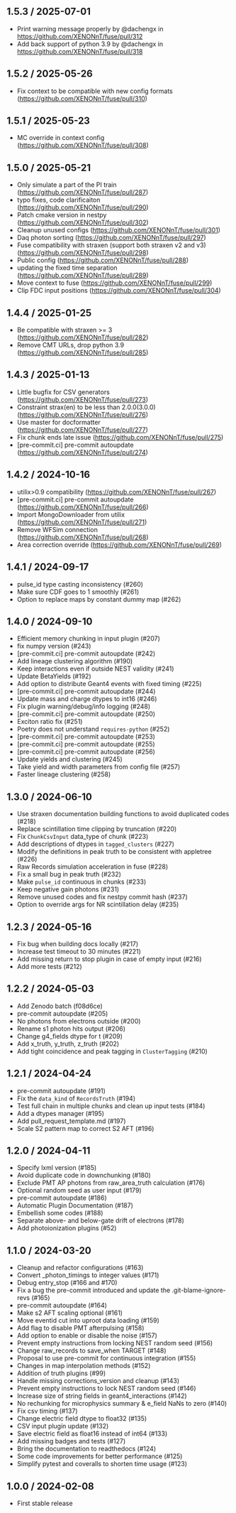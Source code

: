 1.5.3 / 2025-07-01
------------------
* Print warning message properly by @dachengx in https://github.com/XENONnT/fuse/pull/312
* Add back support of python 3.9 by @dachengx in https://github.com/XENONnT/fuse/pull/318

1.5.2 / 2025-05-26
------------------
* Fix context to be compatible with new config formats (https://github.com/XENONnT/fuse/pull/310)

1.5.1 / 2025-05-23
------------------
* MC override in context config (https://github.com/XENONnT/fuse/pull/308)

1.5.0 / 2025-05-21
------------------
* Only simulate a part of the PI train (https://github.com/XENONnT/fuse/pull/287)
* typo fixes, code clarificaiton (https://github.com/XENONnT/fuse/pull/290)
* Patch cmake version in nestpy (https://github.com/XENONnT/fuse/pull/302)
* Cleanup unused configs (https://github.com/XENONnT/fuse/pull/301)
* Daq photon sorting (https://github.com/XENONnT/fuse/pull/297)
* Fuse compatibility with straxen (support both straxen v2 and v3)  (https://github.com/XENONnT/fuse/pull/298)
* Public config (https://github.com/XENONnT/fuse/pull/288)
* updating the fixed time separation (https://github.com/XENONnT/fuse/pull/289)
* Move context to fuse (https://github.com/XENONnT/fuse/pull/299)
* Clip FDC input positions (https://github.com/XENONnT/fuse/pull/304)

1.4.4 / 2025-01-25
------------------
* Be compatible with straxen >= 3 (https://github.com/XENONnT/fuse/pull/282)
* Remove CMT URLs, drop python 3.9 (https://github.com/XENONnT/fuse/pull/285)

1.4.3 / 2025-01-13
------------------
* Little bugfix for CSV generators (https://github.com/XENONnT/fuse/pull/273)
* Constraint strax(en) to be less than 2.0.0(3.0.0) (https://github.com/XENONnT/fuse/pull/276)
* Use master for docformatter (https://github.com/XENONnT/fuse/pull/277)
* Fix chunk ends late issue (https://github.com/XENONnT/fuse/pull/275)
* [pre-commit.ci] pre-commit autoupdate (https://github.com/XENONnT/fuse/pull/274)

1.4.2 / 2024-10-16
------------------
* utilix>0.9 compatibility (https://github.com/XENONnT/fuse/pull/267)
* [pre-commit.ci] pre-commit autoupdate (https://github.com/XENONnT/fuse/pull/266)
* Import MongoDownloader from utilix (https://github.com/XENONnT/fuse/pull/271)
* Remove WFSim connection (https://github.com/XENONnT/fuse/pull/268)
* Area correction override (https://github.com/XENONnT/fuse/pull/269)

1.4.1 / 2024-09-17
------------------
* pulse_id type casting inconsistency (#260)
* Make sure CDF goes to 1 smoothly (#261)
* Option to replace maps by constant dummy map (#262)

1.4.0 / 2024-09-10
------------------
* Efficient memory chunking in input plugin (#207)
* fix numpy version (#243)
* [pre-commit.ci] pre-commit autoupdate (#242)
* Add lineage clustering algorithm (#190)
* Keep interactions even if outside NEST validity (#241)
* Update BetaYields (#192)
* Add option to distribute Geant4 events with fixed timing (#225)
* [pre-commit.ci] pre-commit autoupdate (#244)
* Update mass and charge dtypes to int16 (#246)
* Fix plugin warning/debug/info logging (#248)
* [pre-commit.ci] pre-commit autoupdate (#250)
* Exciton ratio fix (#251)
* Poetry does not understand `requires-python` (#252)
* [pre-commit.ci] pre-commit autoupdate (#253)
* [pre-commit.ci] pre-commit autoupdate (#255)
* [pre-commit.ci] pre-commit autoupdate (#256)
* Update yields and clustering (#245)
* Take yield and width parameters from config file (#257)
* Faster lineage clustering (#258)

1.3.0 / 2024-06-10
------------------
* Use straxen documentation building functions to avoid duplicated codes (#218)
* Replace scintillation time clipping by truncation (#220)
* Fix `ChunkCsvInput` data_type of chunk (#223)
* Add descriptions of dtypes in `tagged_clusters` (#227)
* Modify the definitions in peak truth to be consistent with appletree (#226)
* Raw Records simulation acceleration in fuse (#228)
* Fix a small bug in peak truth (#232)
* Make `pulse_id` continuous in chunks (#233)
* Keep negative gain photons (#231)
* Remove unused codes and fix nestpy commit hash (#237)
* Option to override args for NR scintillation delay (#235)

1.2.3 / 2024-05-16
------------------
* Fix bug when building docs locally (#217)
* Increase test timeout to 30 minutes (#221)
* Add missing return to stop plugin in case of empty input (#216)
* Add more tests (#212)

1.2.2 / 2024-05-03
------------------
* Add Zenodo batch (f08d6ce)
* pre-commit autoupdate (#205)
* No photons from electrons outside (#200)
* Rename s1 photon hits output (#206)
* Change g4_fields dtype for t (#209)
* Add x_truth, y_truth, z_truth (#202)
* Add tight coincidence and peak tagging in `ClusterTagging` (#210)

1.2.1 / 2024-04-24
------------------
* pre-commit autoupdate (#191)
* Fix the `data_kind` of `RecordsTruth` (#194)
* Test full chain in multiple chunks and clean up input tests (#184)
* Add a dtypes manager (#195)
* Add pull_request_template.md (#197)
* Scale S2 pattern map to correct S2 AFT (#196)

1.2.0 / 2024-04-11
------------------
* Specify lxml version (#185)
* Avoid duplicate code in downchunking (#180)
* Exclude PMT AP photons from raw_area_truth calculation (#176)
* Optional random seed as user input (#179)
* pre-commit autoupdate (#186)
* Automatic Plugin Documentation (#187)
* Embellish some codes (#188)
* Separate above- and below-gate drift of electrons (#178)
* Add photoionization plugins (#52)

1.1.0 / 2024-03-20
------------------
* Cleanup and refactor configurations (#163)
* Convert _photon_timings to integer values (#171)
* Debug entry_stop (#166 and #170)
* Fix a bug the pre-commit introduced and update the .git-blame-ignore-revs (#165)
* pre-commit autoupdate (#164)
* Make s2 AFT scaling optional (#161)
* Move eventid cut into uproot data loading (#159)
* Add flag to disable PMT afterpulsing (#158)
* Add option to enable or disable the noise (#157)
* Prevent empty instructions from locking NEST random seed (#156)
* Change raw_records to save_when TARGET (#148)
* Proposal to use pre-commit for continuous integration (#155)
* Changes in map interpolation methods (#152)
* Addition of truth plugins (#99)
* Handle missing corrections_version and cleanup (#143)
* Prevent empty instructions to lock NEST random seed (#146)
* Increase size of string fields in geant4_interactions (#142)
* No rechunking for microphysics summary & e_field NaNs to zero (#140)
* Fix csv timing (#137)
* Change electric field dtype to float32 (#135)
* CSV input plugin update (#132)
* Save electric field as float16 instead of int64 (#133)
* Add missing badges and tests (#127)
* Bring the documentation to readthedocs (#124)
* Some code improvements for better performance (#125)
* Simplify pytest and coveralls to shorten time usage (#123)

1.0.0 / 2024-02-08
-------------------
* First stable release
